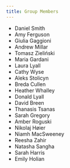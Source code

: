```yaml
---
title: Group Members
---
```



- Daniel Smith
- Amy Ferguson
- Giulia Gaggioni
- Andrew Millar
- Tomasz Zieliński
- Maria Gardani
- Laura Lyall
- Cathy Wyse
- Aleks Stolicyn
- Breda Cullen
- Heather Whalley
- Donald Lyall
- David Breen
- Thanasis Tsanas
- Sarah Gregory
- Amber Roguski
- Nikolaj Høier
- Niamh MacSweeney
- Reesha Zahir
- Natasha Sangha
- Sarah Harris 
- Emily Holian

